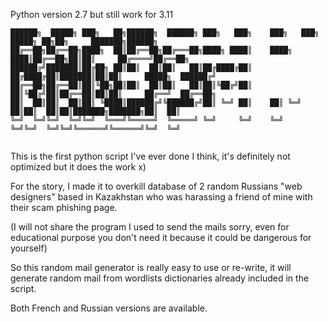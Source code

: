 Python version 2.7 but still work for 3.11
```
██████╗  █████╗ ███╗   ██╗██████╗  ██████╗ ███╗   ███╗    ███╗   ███╗ █████╗ ██╗██╗     ███████╗██████╗ 
██╔══██╗██╔══██╗████╗  ██║██╔══██╗██╔═══██╗████╗ ████║    ████╗ ████║██╔══██╗██║██║     ██╔════╝██╔══██╗
██████╔╝███████║██╔██╗ ██║██║  ██║██║   ██║██╔████╔██║    ██╔████╔██║███████║██║██║     █████╗  ██████╔╝
██╔══██╗██╔══██║██║╚██╗██║██║  ██║██║   ██║██║╚██╔╝██║    ██║╚██╔╝██║██╔══██║██║██║     ██╔══╝  ██╔══██╗
██║  ██║██║  ██║██║ ╚████║██████╔╝╚██████╔╝██║ ╚═╝ ██║    ██║ ╚═╝ ██║██║  ██║██║███████╗███████╗██║  ██║
╚═╝  ╚═╝╚═╝  ╚═╝╚═╝  ╚═══╝╚═════╝  ╚═════╝ ╚═╝     ╚═╝    ╚═╝     ╚═╝╚═╝  ╚═╝╚═╝╚══════╝╚══════╝╚═╝  ╚═╝
                                                                                                        
```

This is the first python script I've ever done I think, it's definitely not optimized but it does the work x)

For the story, I made it to overkill database of 2 random Russians "web designers" based in Kazakhstan who was harassing a friend of mine with their scam phishing page.

(I will not share the program I used to send the mails sorry, even for educational purpose you don't need it because it could be dangerous for yourself)

So this random mail generator is really easy to use or re-write, it will generate random mail from wordlists dictionaries already included in the script.

Both French and Russian versions are available.
